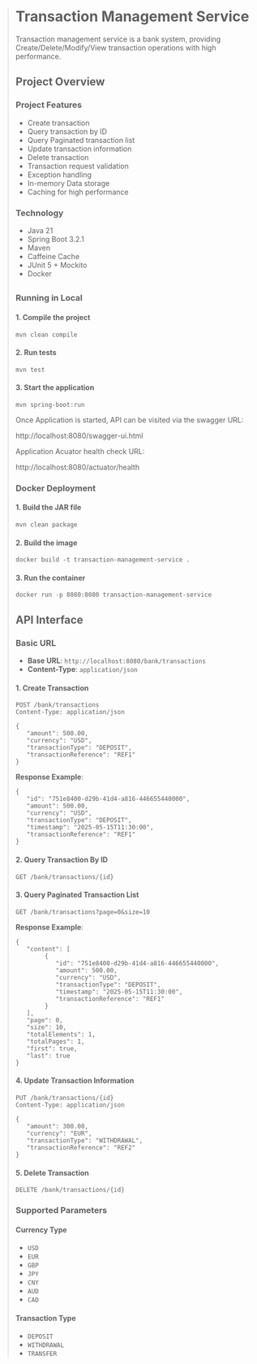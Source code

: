 > #  Transaction Management Service
>
> 
>
> Transaction management service is a bank system, providing Create/Delete/Modify/View transaction operations with high performance.
>
> ## Project Overview
>
> 
>
> ### Project Features
>
> - Create transaction
> - Query transaction by ID
> - Query Paginated transaction list
> - Update transaction information
> - Delete transaction
> - Transaction request validation 
> - Exception handling
> - In-memory Data storage
> - Caching for high performance
>
> 
>
> ### Technology
>
> - Java 21
> - Spring Boot 3.2.1
> - Maven
> - Caffeine Cache
> - JUnit 5 + Mockito
> - Docker
>
> ## 
>
> ### Running in Local
>
> #### 1. Compile the project
>
> ```
> mvn clean compile
> ```
>
> #### 2. Run tests
>
> ```
> mvn test
> ```
>
> #### 3. Start the application
>
> ```
> mvn spring-boot:run
> ```
>
> 
>
> Once Application is started, API can be visited via the swagger URL:
>
>  http://localhost:8080/swagger-ui.html
>
> 
>
> Application Acuator health check URL:
>
>  http://localhost:8080/actuator/health
>
> 
>
> ### Docker Deployment
>
> #### 1. Build the JAR file
>
> ```
> mvn clean package
> ```
>
> #### 2. Build the image
>
> ```
> docker build -t transaction-management-service .
> ```
>
> #### 3. Run the container
>
> ```
> docker run -p 8080:8080 transaction-management-service
> ```
>
> 
>
> ## API Interface
>
> ### Basic URL
>
> - **Base URL**: `http://localhost:8080/bank/transactions`
> - **Content-Type**: `application/json`
>
> 
>
> #### 1. Create Transaction
>
> ```
> POST /bank/transactions
> Content-Type: application/json
> 
> {
>    "amount": 500.00,
>    "currency": "USD",
>    "transactionType": "DEPOSIT",
>    "transactionReference": "REF1"
> }
> ```
>
> **Response Example**:
>
> ```
> {
>    "id": "751e8400-d29b-41d4-a816-446655440000",
>    "amount": 500.00,
>    "currency": "USD",
>    "transactionType": "DEPOSIT",
>    "timestamp": "2025-05-15T11:30:00",
>    "transactionReference": "REF1"
> }
> ```
>
> 
>
> #### 2. Query Transaction By ID
>
> ```
> GET /bank/transactions/{id}
> ```
>
> 
>
> #### 3. Query Paginated Transaction List
>
> ```
> GET /bank/transactions?page=0&size=10
> ```
>
> **Response Example**:
>
> ```
> {
>    "content": [
>         {
>            "id": "751e8400-d29b-41d4-a816-446655440000",
>            "amount": 500.00,
>            "currency": "USD",
>            "transactionType": "DEPOSIT",
>            "timestamp": "2025-05-15T11:30:00",
>            "transactionReference": "REF1"
>         }
>    ],
>    "page": 0,
>    "size": 10,
>    "totalElements": 1,
>    "totalPages": 1,
>    "first": true,
>    "last": true
> }
> ```
>
> 
>
> #### 4. Update Transaction Information
>
> ```
> PUT /bank/transactions/{id}
> Content-Type: application/json
> 
> {
>    "amount": 300.00,
>    "currency": "EUR",
>    "transactionType": "WITHDRAWAL",
>    "transactionReference": "REF2"
> }
> ```
>
> 
>
> #### 5. Delete Transaction
>
> ```
> DELETE /bank/transactions/{id}
> ```
>
> 
>
> ### Supported Parameters
>
> #### Currency Type
>
> - `USD` 
> - `EUR` 
> - `GBP` 
> - `JPY` 
> - `CNY` 
> - `AUD` 
> - `CAD` 
>
> #### Transaction Type
>
> - `DEPOSIT` 
> - `WITHDRAWAL` 
> - `TRANSFER` 
>